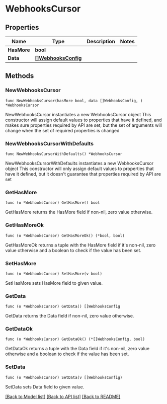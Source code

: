 # WebhooksCursor

## Properties

Name | Type | Description | Notes
------------ | ------------- | ------------- | -------------
**HasMore** | **bool** |  |
**Data** | [**[]WebhooksConfig**](WebhooksConfig.md) |  |

## Methods

### NewWebhooksCursor

`func NewWebhooksCursor(hasMore bool, data []WebhooksConfig, ) *WebhooksCursor`

NewWebhooksCursor instantiates a new WebhooksCursor object
This constructor will assign default values to properties that have it defined,
and makes sure properties required by API are set, but the set of arguments
will change when the set of required properties is changed

### NewWebhooksCursorWithDefaults

`func NewWebhooksCursorWithDefaults() *WebhooksCursor`

NewWebhooksCursorWithDefaults instantiates a new WebhooksCursor object
This constructor will only assign default values to properties that have it defined,
but it doesn't guarantee that properties required by API are set

### GetHasMore

`func (o *WebhooksCursor) GetHasMore() bool`

GetHasMore returns the HasMore field if non-nil, zero value otherwise.

### GetHasMoreOk

`func (o *WebhooksCursor) GetHasMoreOk() (*bool, bool)`

GetHasMoreOk returns a tuple with the HasMore field if it's non-nil, zero value otherwise
and a boolean to check if the value has been set.

### SetHasMore

`func (o *WebhooksCursor) SetHasMore(v bool)`

SetHasMore sets HasMore field to given value.


### GetData

`func (o *WebhooksCursor) GetData() []WebhooksConfig`

GetData returns the Data field if non-nil, zero value otherwise.

### GetDataOk

`func (o *WebhooksCursor) GetDataOk() (*[]WebhooksConfig, bool)`

GetDataOk returns a tuple with the Data field if it's non-nil, zero value otherwise
and a boolean to check if the value has been set.

### SetData

`func (o *WebhooksCursor) SetData(v []WebhooksConfig)`

SetData sets Data field to given value.



[[Back to Model list]](../README.md#documentation-for-models) [[Back to API list]](../README.md#documentation-for-api-endpoints) [[Back to README]](../README.md)
